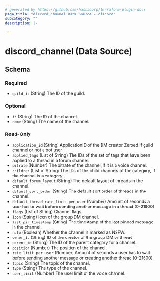 ```yaml
---
# generated by https://github.com/hashicorp/terraform-plugin-docs
page_title: "discord_channel Data Source - discord"
subcategory: ""
description: |-
  
---
```


# discord_channel (Data Source)





<!-- schema generated by tfplugindocs -->
## Schema

### Required

- `guild_id` (String) The ID of the guild.

### Optional

- `id` (String) The ID of the channel.
- `name` (String) The name of the channel.

### Read-Only

- `application_id` (String) ApplicationID of the DM creator Zeroed if guild channel or not a bot user
- `applied_tags` (List of String) The IDs of the set of tags that have been applied to a thread in a forum channel.
- `bitrate` (Number) The bitrate of the channel, if it is a voice channel.
- `children` (List of String) The IDs of the child channels of the category, if the channel is a category.
- `default_forum_layout` (String) The default layout of threads in the channel.
- `default_sort_order` (String) The default sort order of threads in the channel.
- `default_thread_rate_limit_per_user` (Number) Amount of seconds a user has to wait before sending another message in a thread (0-21600)
- `flags` (List of String) Channel flags.
- `icon` (String) Icon of the group DM channel.
- `last_pin_timestamp` (String) The timestamp of the last pinned message in the channel.
- `nsfw` (Boolean) Whether the channel is marked as NSFW.
- `owner_id` (String) ID of the creator of the group DM or thread
- `parent_id` (String) The ID of the parent category for a channel.
- `position` (Number) The position of the channel.
- `rate_limit_per_user` (Number) Amount of seconds a user has to wait before sending another message or creating another thread (0-21600)
- `topic` (String) The topic of the channel.
- `type` (String) The type of the channel.
- `user_limit` (Number) The user limit of the voice channel.
